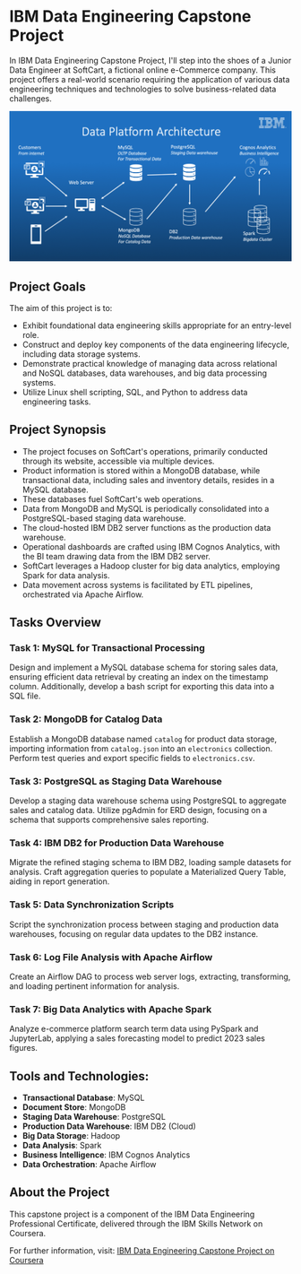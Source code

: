# IBM Data Engineering Capstone Project


In IBM Data Engineering Capstone Project, I'll step into the shoes of a Junior Data Engineer at SoftCart, a fictional online e-Commerce company. This project offers a real-world scenario requiring the application of various data engineering techniques and technologies to solve business-related data challenges.


![Data Platform Architecture](data-platform-architecture.png)

## Project Goals

The aim of this project is to:

- Exhibit foundational data engineering skills appropriate for an entry-level role.
- Construct and deploy key components of the data engineering lifecycle, including data storage systems.
- Demonstrate practical knowledge of managing data across relational and NoSQL databases, data warehouses, and big data processing systems.
- Utilize Linux shell scripting, SQL, and Python to address data engineering tasks.

## Project Synopsis

- The project focuses on SoftCart's operations, primarily conducted through its website, accessible via multiple devices.
- Product information is stored within a MongoDB database, while transactional data, including sales and inventory details, resides in a MySQL database.
- These databases fuel SoftCart's web operations.
- Data from MongoDB and MySQL is periodically consolidated into a PostgreSQL-based staging data warehouse.
- The cloud-hosted IBM DB2 server functions as the production data warehouse.
- Operational dashboards are crafted using IBM Cognos Analytics, with the BI team drawing data from the IBM DB2 server.
- SoftCart leverages a Hadoop cluster for big data analytics, employing Spark for data analysis.
- Data movement across systems is facilitated by ETL pipelines, orchestrated via Apache Airflow.

## Tasks Overview

### Task 1: MySQL for Transactional Processing

Design and implement a MySQL database schema for storing sales data, ensuring efficient data retrieval by creating an index on the timestamp column. Additionally, develop a bash script for exporting this data into a SQL file.

### Task 2: MongoDB for Catalog Data

Establish a MongoDB database named `catalog` for product data storage, importing information from `catalog.json` into an `electronics` collection. Perform test queries and export specific fields to `electronics.csv`.

### Task 3: PostgreSQL as Staging Data Warehouse

Develop a staging data warehouse schema using PostgreSQL to aggregate sales and catalog data. Utilize pgAdmin for ERD design, focusing on a schema that supports comprehensive sales reporting.

### Task 4: IBM DB2 for Production Data Warehouse

Migrate the refined staging schema to IBM DB2, loading sample datasets for analysis. Craft aggregation queries to populate a Materialized Query Table, aiding in report generation.

### Task 5: Data Synchronization Scripts

Script the synchronization process between staging and production data warehouses, focusing on regular data updates to the DB2 instance.

### Task 6: Log File Analysis with Apache Airflow

Create an Airflow DAG to process web server logs, extracting, transforming, and loading pertinent information for analysis.

### Task 7: Big Data Analytics with Apache Spark

Analyze e-commerce platform search term data using PySpark and JupyterLab, applying a sales forecasting model to predict 2023 sales figures.

## Tools and Technologies:

- **Transactional Database**: MySQL
- **Document Store**: MongoDB
- **Staging Data Warehouse**: PostgreSQL
- **Production Data Warehouse**: IBM DB2 (Cloud)
- **Big Data Storage**: Hadoop
- **Data Analysis**: Spark
- **Business Intelligence**: IBM Cognos Analytics
- **Data Orchestration**: Apache Airflow

## About the Project

This capstone project is a component of the IBM Data Engineering Professional Certificate, delivered through the IBM Skills Network on Coursera.

For further information, visit: [IBM Data Engineering Capstone Project on Coursera](https://www.coursera.org/learn/data-enginering-capstone-project)
